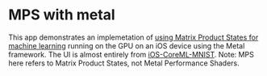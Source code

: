 # MPS with metal

This app demonstrates an implemetation of [using Matrix Product States for machine learning](https://github.com/TrMPS/MPS-MNIST) running on the GPU on an iOS device using the Metal framework. The UI is almost entirely from [iOS-CoreML-MNIST](https://github.com/r4ghu/iOS-CoreML-MNIST). Note: MPS here refers to Matrix Product States, not Metal Performance Shaders.
